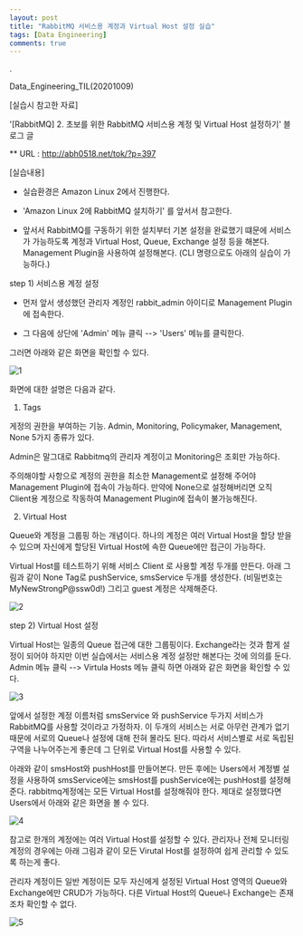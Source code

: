 ```yaml
---
layout: post
title: "RabbitMQ 서비스용 계정과 Virtual Host 설정 실습"
tags: [Data Engineering]
comments: true
---
```


.

Data_Engineering_TIL(20201009)

[실습시 참고한 자료]

'[RabbitMQ] 2. 초보를 위한 RabbitMQ 서비스용 계정 및 Virtual Host 설정하기' 블로그 글

** URL : http://abh0518.net/tok/?p=397

[실습내용]

- 실습환경은 Amazon Linux 2에서 진행한다.


- 'Amazon Linux 2에 RabbitMQ 설치하기' 를 앞서서 참고한다.


- 앞서서 RabbitMQ를 구동하기 위한 설치부터 기본 설정을 완료했기 떄문에 서비스가 가능하도록 계정과 Virtual Host, Queue, Exchange 설정 등을 해본다. Management Plugin을 사용하여 설정해본다. (CLI 명령으로도 아래의 실습이 가능하다.)


step 1) 서비스용 계정 설정


- 먼저 앞서 생성했던 관리자 계정인 rabbit_admin 아이디로 Management Plugin 에 접속한다.


- 그 다음에 상단에 'Admin' 메뉴 클릭 --> 'Users' 메뉴를 클릭한다.

그러면 아래와 같은 화면을 확인할 수 있다.

![1](https://user-images.githubusercontent.com/41605276/95555530-e6befa80-0a4c-11eb-9e19-8b963c4b9cad.png)

화면에 대한 설명은 다음과 같다.

1) Tags 

게정의 권한을 부여하는 기능. Admin, Monitoring, Policymaker, Management, None 5가지 종류가 있다. 

Admin은 말그대로 Rabbitmq의 관리자 계정이고 Monitoring은 조회만 가능하다. 

주의해야할 사항으로 계정의 권한을 최소한 Management로 설정해 주어야 Management Plugin에 접속이 가능하다. 만약에 None으로 설정해버리면 오직 Client용 계정으로 작동하여 Management Plugin에 접속이 불가능해진다. 

2) Virtual Host

Queue와 계정을 그룹핑 하는 개념이다. 하나의 계정은 여러 Virtual Host을 할당 받을 수 있으며 자신에게 할당된 Virtual Host에 속한 Queue에만 접근이 가능하다. 

Virtual Host를 테스트하기 위해 서비스 Client 로 사용할 계정 두개를 만든다. 아래 그림과 같이 None Tag로 pushService, smsService 두개를 생성한다. (비밀번호는 MyNewStrongP@ssw0d!) 그리고 guest 계정은 삭제해준다.

![2](https://user-images.githubusercontent.com/41605276/95556315-1a4e5480-0a4e-11eb-89a4-9a69eb2eadf8.png)

step 2) Virtual Host 설정

Virtual Host는 일종의 Queue 접근에 대한 그룹핑이다. Exchange라는 것과 함게 설정이 되어야 하지만 이번 실습에서는 서비스용 계정 설정만 해본다는 것에 의의를 둔다. Admin 메뉴 클릭 --> Virtula Hosts 메뉴 클릭 하면 아래와 같은 화면을 확인할 수 있다.

![3](https://user-images.githubusercontent.com/41605276/95556696-a82a3f80-0a4e-11eb-8b7e-58ab3768e1ea.png)

앞에서 설정한 계정 이름처럼 smsService 와 pushService 두가지 서비스가 RabbitMQ를 사용할 것이라고 가정하자. 이 두개의 서비스는 서로 아무런 관계가 없기 때문에 서로의 Queue나 설정에 대해 전혀 몰라도 된다. 따라서 서비스별로 서로 독립된 구역을 나누어주는게 좋은데 그 단위로 Virtual Host를 사용할 수 있다. 

아래와 같이 smsHost와 pushHost를 만들어본다. 만든 후에는 Users에서 계정별 설정을 사용하여 smsService에는 smsHost를 pushService에는 pushHost를 설정해준다. rabbitmq계정에는 모든 Virtual Host를 설정해줘야 한다. 제대로 설정했다면 Users에서 아래와 같은 화면을 볼 수 있다.

![4](https://user-images.githubusercontent.com/41605276/95558309-022c0480-0a51-11eb-988a-201b675b788d.png)

참고로 한개의 계정에는 여러 Virtual Host를 설정할 수 있다. 관리자나 전체 모니터링 계정의 경우에는 아래 그림과 같이 모든 Virutal Host를 설정하여 쉽게 관리할 수 있도록 하는게 좋다.

관리자 계정이든 일반 계정이든 모두 자신에게 설정된 Virtual Host 영역의 Queue와 Exchange에만 CRUD가 가능하다. 다른 Virtual Host의 Queue나 Exchange는 존재조차 확인할 수 없다.

![5](https://user-images.githubusercontent.com/41605276/95558389-1e2fa600-0a51-11eb-9fc2-e6f4144ae72f.png)
